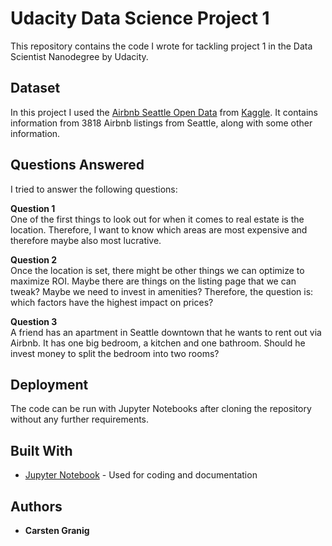 # Udacity Data Science Project 1

This repository contains the code I wrote for tackling project 1 in the Data Scientist Nanodegree by Udacity.

## Dataset

In this project I used the [Airbnb Seattle Open Data](https://www.kaggle.com/airbnb/seattle) from [Kaggle](kaggle.com). It contains information from 3818 Airbnb listings from Seattle, along with some other information. 

## Questions Answered

I tried to answer the following questions:

**Question 1**<br>
One of the first things to look out for when it comes to real estate is the location. Therefore, I want to know which areas are most expensive and therefore maybe also most lucrative.

**Question 2**<br>
Once the location is set, there might be other things we can optimize to maximize ROI. Maybe there are things on the listing page that we can tweak? Maybe we need to invest in amenities? Therefore, the question is: which factors have the highest impact on prices?

**Question 3**<br>
A friend has an apartment in Seattle downtown that he wants to rent out via Airbnb. It has one big bedroom, a kitchen and one bathroom. Should he invest money to split the bedroom into two rooms?



## Deployment

The code can be run with Jupyter Notebooks after cloning the repository without any further requirements.

## Built With

* [Jupyter Notebook](https://jupyter.org) - Used for coding and documentation


## Authors

* **Carsten Granig**


